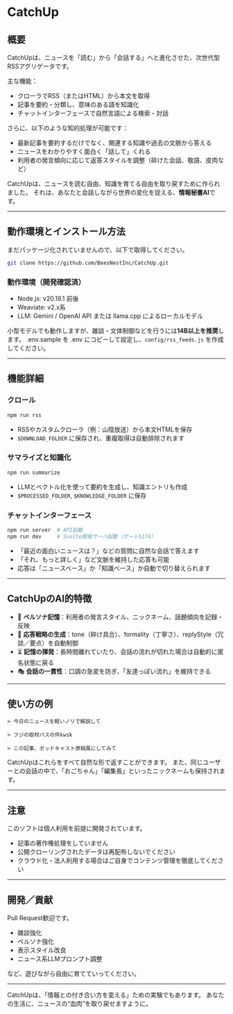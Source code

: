 # CatchUp

## 概要

CatchUpは、ニュースを「読む」から「会話する」へと進化させた、次世代型RSSアグリゲータです。

主な機能：

- クローラでRSS（またはHTML）から本文を取得
- 記事を要約・分類し、意味のある語を知識化
- チャットインターフェースで自然言語による検索・対話

さらに、以下のような知的処理が可能です：

- 最新記事を要約するだけでなく、関連する知識や過去の文脈から答える
- ニュースをわかりやすく面白く「話して」くれる
- 利用者の発言傾向に応じて返答スタイルを調整（砕けた会話、敬語、皮肉など）

CatchUpは、ニュースを読む自由、知識を育てる自由を取り戻すために作られました。
それは、あなたと会話しながら世界の変化を捉える、**情報秘書AI**です。

---

## 動作環境とインストール方法

まだパッケージ化されていませんので、以下で取得してください。

```bash
git clone https://github.com/BeesNestInc/CatchUp.git
````

### 動作環境（開発確認済）

* Node.js: v20.19.1 前後
* Weaviate: v2.x系
* LLM: Gemini / OpenAI API または llama.cpp によるローカルモデル

小型モデルでも動作しますが、雑談・文体制御などを行うには**14B以上を推奨**します。
.env.sample を .env にコピーして設定し、`config/rss_feeds.js` を作成してください。

---

## 機能詳細

### クロール

```bash
npm run rss
```

* RSSやカスタムクローラ（例：山陰放送）から本文HTMLを保存
* `$DOWNLOAD_FOLDER` に保存され、重複取得は自動排除されます

### サマライズと知識化

```bash
npm run summarize
```

* LLMとベクトル化を使って要約を生成し、知識エントリも作成
* `$PROCESSED_FOLDER`, `$KNOWLEDGE_FOLDER` に保存

### チャットインターフェース

```bash
npm run server  # API起動
npm run dev     # Svelte開発サーバ起動（ポート5174）
```

* 「最近の面白いニュースは？」などの質問に自然な会話で答えます
* 「それ、もっと詳しく」など文脈を維持した応答も可能
* 応答は「ニュースベース」か「知識ベース」か自動で切り替えられます

---

## CatchUpのAI的特徴

* 🤖 **ペルソナ記憶**：利用者の発言スタイル、ニックネーム、話題傾向を記録・反映
* 🧠 **応答戦略の生成**：tone（砕け具合）、formality（丁寧さ）、replyStyle（冗談／要点）を自動制御
* ⏳ **記憶の揮発**：長時間離れていたり、会話の流れが切れた場合は自動的に匿名状態に戻る
* 🎭 **会話の一貫性**：口調の急変を防ぎ、「友達っぽい流れ」を維持できる

---

## 使い方の例

```text
> 今日のニュースを軽いノリで解説して

> フジの取材パスの件kwsk

> この記事、ポッドキャスト原稿風にしてみて
```

CatchUpはこれらをすべて自然な形で返すことができます。
また、同じユーザーとの会話の中で、「おごちゃん」「編集長」といったニックネームも保持されます。

---

## 注意

このソフトは個人利用を前提に開発されています。

* 記事の著作権処理をしていません
* 公開クローリングされたデータは再配布しないでください
* クラウド化・法人利用する場合はご自身でコンテンツ管理を徹底してください

---

## 開発／貢献

Pull Request歓迎です。

* 雑談強化
* ペルソナ強化
* 表示スタイル改良
* ニュース系LLMプロンプト調整

など、遊びながら自由に育てていってください。

---

CatchUpは、「情報との付き合い方を変える」ための実験でもあります。
あなたの生活に、ニュースの“血肉”を取り戻せますように。